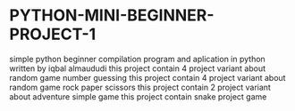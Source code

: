 # PYTHON-MINI-BEGINNER-PROJECT-1
simple python beginner compilation program and aplication in python written by iqbal almaududi
this project contain 4 project variant about random game number guessing
this project contain 4 project variant about random game rock paper scissors
this project contain 2 project variant about adventure simple game
this project contain  snake project game
